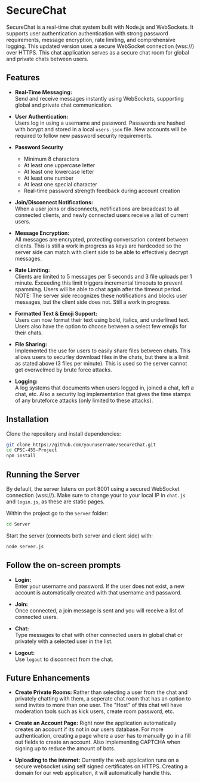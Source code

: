 # SecureChat

SecureChat is a real-time chat system built with Node.js and WebSockets. It supports user authentication authentication with strong password requirements, message encryption, rate limiting, and comprehensive logging. This updated version uses a secure WebSocket connection (wss://) over HTTPS. This chat application serves as a secure chat room for global and private chats between users.

## Features

- **Real-Time Messaging:**  
  Send and receive messages instantly using WebSockets, supporting global and private chat communication.
  
- **User Authentication:**  
  Users log in using a username and password. Passwords are hashed with bcrypt and stored in a local `users.json` file. New accounts will be required to follow new password security requirements.

- **Password Security**
  - Minimum 8 characters
  - At least one uppercase letter
  - At least one lowercase letter
  - At least one number
  - At least one special character
  - Real-time password strength feedback during account creation

- **Join/Disconnect Notifications:**  
  When a user joins or disconnects, notifications are broadcast to all connected clients, and newly connected users receive a list of current users.

- **Message Encryption:**  
  All messages are encrypted, protecting conversation content between clients. This is still a work in progress as keys are hardcoded so the server side can match with client side to be able to effectively decrypt messages.

- **Rate Limiting:**  
  Clients are limited to 5 messages per 5 seconds and 3 file uploads per 1 minute. Exceeding this limit triggers incremental timeouts to prevent spamming. Users will be able to chat again after the timeout period. NOTE: The server side recognizes these notifications and blocks user messages, but the client side does not. Still a work in progress.

- **Formatted Text & Emoji Support:**  
  Users can now format their text using bold, italics, and underlined text. Users also have the option to choose between a select few emojis for their chats.

- **File Sharing:**  
  Implemented the use for users to easily share files between chats. This allows users to securley download files in the chats, but there is a limit as stated above (3 files per minute). This is used so the server cannot get overwelmed by brute force attacks.

- **Logging:**  
  A log systems that documents when users logged in, joined a chat, left a chat, etc. Also a security log implementation that gives the time stamps of any bruteforce attacks (only limited to these attacks).

## Installation

Clone the repository and install dependencies:

```bash
git clone https://github.com/yourusername/SecureChat.git
cd CPSC-455-Project
npm install
```

## Running the Server

By default, the server listens on port 8001 using a secured WebSocket connection (wss://). Make sure to change your to your local IP in `chat.js` and `login.js`, as these are static pages.

Within the project go to the `Server` folder:
```bash
cd Server
```

Start the server (connects both server and client side) with:
```bash
node server.js
```
## Follow the on-screen prompts

- **Login:**  
  Enter your username and password. If the user does not exist, a new account is automatically created with that username and password.

- **Join:**  
  Once connected, a join message is sent and you will receive a list of connected users.

- **Chat:**  
  Type messages to chat with other connected users in global chat or privately with a selected user in the list.

- **Logout:**  
   Use `logout` to disconnect from the chat.


## Future Enhancements

- **Create Private Rooms:**
  Rather than selecting a user from the chat and privately chatting with them, a seperate chat room that has an option to send invites to more than one user. The "Host" of this chat will have moderation tools such as kick users, create room password, etc.

- **Create an Account Page:**
  Right now the application automatically creates an account if its not in our users database. For more authentication, creating a page where a user has to manually go in a fill out fields to create an account. Also implementing CAPTCHA when signing up to reduce the amount of bots.

- **Uploading to the internet:**
  Currently the web application runs on a secure websocket using self signed certificates on HTTPS. Creating a domain for our web application, it will automatically handle this.


